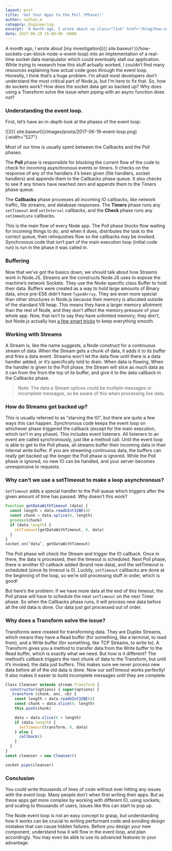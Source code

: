 ```yaml
---
layout: post
title: 'Get Your Apps to the Poll (Phase)!'
author: nathan_m
category: Engineering
excerpt: 'A month ago, I wrote about <a class="link" href="/blog/how-sockets-can-block-node-s-event-loop">my investigation</a> into an implementation of a real-time socket data manipulator which could eventually stall our application. While trying to research how this stuff actually worked, I couldn’t find many resources explaining how actual code goes through the event loop. Honestly, I think that’s a huge problem. I’m afraid most developers don’t understand the most critical part of Node.js, but I’m here to fix that. So, how do sockets work? How does the socket data get so backed up? Why does using a Transform solve the issue when piping with an async function does not?'
date: 2017-06-19 15:00:00 -0800
---
```


A month ago, I wrote about [my investigation]({{ site.baseurl }}/how-sockets-can-block-node-s-event-loop) into an implementation of a real-time socket data manipulator which could eventually stall our application. While trying to research how this stuff actually worked, I couldn’t find many resources explaining how actual code goes through the event loop. Honestly, I think that’s a huge problem. I’m afraid most developers don’t understand the most critical part of Node.js, but I’m here to fix that. So, how do sockets work? How does the socket data get so backed up? Why does using a Transform solve the issue when piping with an async function does not?

### Understanding the event loop.

First, let’s have an in-depth look at the phases of the event loop:

![]({{ site.baseurl}}/images/posts/2017-06-19-event-loop.png){:width="527"}

Most of our time is usually spent between the Callbacks and the Poll phases.

The **Poll** phase is responsible for blocking the current flow of the code to check for incoming asynchronous events or timers. It checks on the response of any of the handlers it’s been given (file handlers, socket handlers) and appends them to the Callbacks phase queue. It also checks to see if any timers have reached zero and appends them to the Timers phase queue.

The **Callbacks** phase processes all incoming IO callbacks, like network traffic, file streams, and database responses. The **Timers** phase runs any `setTimeout` and `setInterval` callbacks, and the **Check** phase runs any `setImmediate` callbacks.

This is the main flow of every Node app. The Poll phase blocks flow waiting for incoming things to do, and when it does, distributes the task to the correct queue, then relinquishes flow so the callbacks may be invoked. Synchronous code that isn’t part of the main execution loop (initial code run) is run in the phase it was called in.

### Buffering

Now that we’ve got the basics down, we should talk about how Streams work in Node.JS. Streams are the constructs Node.JS uses to expose the machine’s network Sockets. They use the Node-specific class Buffer to hold their data. Buffers were created as a way to hold large amounts of Binary data, since pre-ES6 didn’t have `TypedArray`. They are even more special than other structures in Node.js because their memory is allocated outside of the standard V8 heap. This means they have a larger memory allotment than the rest of Node, and they don’t affect the memory pressure of your whole app. Now, that isn’t to say they have unlimited memory; they don’t, but Node.js actually has [a few smart tricks](https://nodejs.org/en/docs/guides/backpressuring-in-streams/) to keep everything smooth.

### Working with Streams

A Stream is, like the name suggests, a Node construct for a continuous stream of data. When the Stream gets a chunk of data, it adds it to its buffer and fires a data event. Streams won’t let the data flow until there is a data handler added, or it’s specifically told to drain. When data is flowing, When the handler is given to the Poll phase, the Stream will slice as much data as it can from the from the top of its buffer, and give it to the data callback in the Callbacks phase.

> Note: The data a Stream splices could be multiple messages or incomplete messages, so be aware of this when processing live data.

### How do Streams get backed up?

This is usually referred to as “starving the IO”, but there are quite a few ways this can happen. Synchronous code keeps the event loop on whichever phase triggered the callback (except for the main execution, which isn’t in any phase). This includes event listeners. All listeners to an event are called synchronously, just like a method call. Until the event loop is able to get to the Poll phase, all streams buffer their incoming data in their internal write buffer. If you are streaming continuous data, the buffers can really get backed up the longer the Poll phase is ignored. While the Poll phase is ignored, no new IO can be handled, and your server becomes unresponsive to requests.

### Why can’t we use a setTimeout to make a loop asynchronous?

`SetTimeout` adds a special handler to the Poll queue which triggers after the given amount of time has passed. Why doesn’t this work?

```js
Function getDataWithTimeout (data) {
  const length = data.readUInt32BE(4)
  const chunk = data.splice(0, length)
  process(chunk)
  if (data.length) {
    setTimeout(getDataWithTimeout, 0, data)
  }
}
socket.on(‘data’, getDataWithTimeout)
```

The Poll phase will check the Stream and trigger the IO callback. Once in there, the data is processed, then the timeout is scheduled. Next Poll phase, there is another IO callback added (brand new data), and the setTimeout is scheduled (since its timeout is 0). Luckily, `setTimeout` callbacks are done at the beginning of the loop, so we’re still processing stuff in order, which is good!

But here’s the problem: if we have more data at the end of this timeout, the Poll phase will have to schedule the next `setTimeout` on the next Timer phase. So when the Callbacks phase runs, it will process new data before all the old data is done. Our data just got processed out of order.

### Why does a Transform solve the issue?

Transforms were created for transforming data. They are Duplex Streams, which means they have a Read buffer (for something, like a terminal, to read from), and a Write buffer (for something, like TCP Streams, to write to). A Transform gives you a method to transfer data from the Write buffer to the Read buffer, which is exactly what we need. But how is it different? The method’s callback triggers the next chunk of data to the Transform, but until it’s invoked, the data just buffers. This makes sure we never process new data before all of the old data is done. Now our setTimeout works perfectly! It also makes it easier to build incomplete messages until they are complete.

```js
Class Cleanser extends stream.Transform {
  constructor(options) { super(options) }
  _transform (chunk, enc, cb) {
    const length = data.readUInt32BE(4)
    const chunk = data.slice(4, length)
    this.push(chunk)

    data = data.slice(4 + length)
    if (data.length) {
      setTimeout(transform, 0, data)
    } else {
      callback()
    }
  }
}
const cleanser = new Cleanser()

socket.pipe(cleanser)
```

### Conclusion

You could write thousands of lines of code without ever hitting any issues with the event loop. Many people don’t when first writing their apps. But as these apps get more complex by working with different IO, using sockets, and scaling to thousands of users, issues like this can start to pop up.

The Node event loop is not an easy concept to grasp, but understanding how it works can be crucial to writing performant code and avoiding design mistakes that can cause hidden failures. Before you design your new component, understand how it will flow in the event loop, and plan accordingly. You may even be able to use its advanced features to your advantage.
